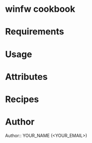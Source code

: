 # winfw cookbook

# Requirements

# Usage

# Attributes

# Recipes

# Author

Author:: YOUR_NAME (<YOUR_EMAIL>)
